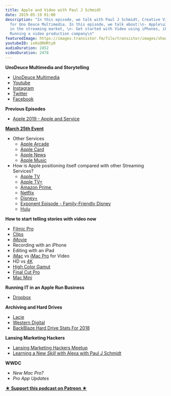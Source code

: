 ```yaml
---
title: Apple and Video with Paul J Schmidt
date: 2019-05-19 01:00
description: "In this episode, we talk with Paul J Schmidt, Creative Video Strategist
  for Uno Deuce Multimedia. In this episode, we talk about:\n- Apple\u2019s positioning
  in the streaming market, \n- Get started with Video using iPhones, iPads, and Macs\n-
  Running a video production company\n"
featuredImage: https://images.transistor.fm/file/transistor/images/show/122/full_1533929410-artwork.jpg
youtubeID: ivHsDRHRty0
audioDuration: 2452
videoDuration: 2478
---
```

<p><b>UnoDeuce Multimedia and Storytelling</b></p><ul>
<li><a href="https://www.unodeuce.com">UnoDeuce Multimedia</a></li>
<li><a href="https://www.youtube.com/user/1dpmultimedia?feature=results_main">Youtube</a></li>
<li><a href="https://www.instagram.com/unodeucemedia/">Instagram</a></li>
<li><a href="https://twitter.com/unodeucemedia">Twitter</a></li>
<li><a href="https://www.facebook.com/UnoDeuceMultimedia">Facebook</a></li>
</ul><p><b>Previous Episodes</b></p><ul><li><a href="https://share.transistor.fm/s/3ee56c45">Apple 2019 - Apple and Service</a></li></ul><p><b><a href="https://www.youtube.com/watch?v=TZmBoMZFC8g">March 25th Event</a></b></p><ul>
<li>Other Services<ul>
<li><a href="https://www.apple.com/apple-arcade/">Apple Arcade</a></li>
<li><a href="https://www.apple.com/apple-card/">Apple Card</a></li>
<li><a href="https://www.apple.com/apple-news/">Apple News</a></li>
<li><a href="https://www.apple.com/apple-music/">Apple Music</a></li>
</ul>
</li>
<li>How is Apple positioning itself compared with other Streaming Services?<ul>
<li><a href="https://www.apple.com/tv/">Apple TV</a></li>
<li><a href="https://www.apple.com/apple-tv-plus/">Apple TV+</a></li>
<li><a href="https://www.amazon.com/Amazon-Video/b/ref=sv_atv_logo?node=2858778011&amp;ie=UTF8">Amazon Prime </a></li>
<li><a href="https://www.netflix.com">Netflix</a></li>
<li><a href="https://preview.disneyplus.com">Disney+</a></li>
<li><a href="https://exponent.fm/episode-169-family-friendly-disney/">Exponent Episode - Family-Friendly Disney</a></li>
<li><a href="https://www.hulu.com/welcome">Hulu</a></li>
</ul>
</li>
</ul><p><b>How to start telling stories with video now</b></p><ul>
<li><a href="https://www.filmicpro.com">Filmic Pro</a></li>
<li><a href="https://www.apple.com/clips/">Clips</a></li>
<li><a href="https://www.apple.com/imovie/">iMovie</a></li>
<li>Recording with an iPhone</li>
<li>Editing with an iPad</li>
<li>
<a href="https://www.apple.com/imac/">iMac</a> vs <a href="https://www.apple.com/imac-pro/">iMac Pro</a> for Video</li>
<li>HD vs <a href="https://en.wikipedia.org/wiki/4K_resolution">4K</a>
</li>
<li><a href="https://en.wikipedia.org/wiki/Wide-gamut_RGB_color_space">High Color Gamut</a></li>
<li><a href="https://www.apple.com/final-cut-pro/">Final Cut Pro</a></li>
<li><a href="https://www.apple.com/mac-mini/">Mac Mini</a></li>
</ul><p><b>Running IT in an Apple Run Business</b></p><ul><li><a href="https://www.dropbox.com">Dropbox</a></li></ul><p><strong>Archiving and Hard Drives </strong></p><ul>
<li><a href="https://www.lacie.com">Lacie</a></li>
<li><a href="https://www.westerndigital.com">Western Digital</a></li>
<li><a href="https://www.backblaze.com/blog/hard-drive-stats-for-2018/">BackBlaze Hard Drive Stats For 2018</a></li>
</ul><p><b>Lansing Marketing Hackers</b></p><ul>
<li><a href="https://www.meetup.com/Lansing-Marketing-Hackers/">Lansing Marketing Hackers Meetup</a></li>
<li><a href="https://www.youtube.com/watch?v=QrgWN6zEQtA">Learning a New <em>Skill</em> with Alexa with Paul J Schmidt</a></li>
</ul><p><b>WWDC</b></p><ul>
<li><em>New Mac Pro?</em></li>
<li><em>Pro App Updates</em></li>
</ul><p><strong><a rel="payment" title="★ Support this podcast on Patreon ★" href="https://www.patreon.com/empowerappsshow">★ Support this podcast on Patreon ★</a></strong></p>
      